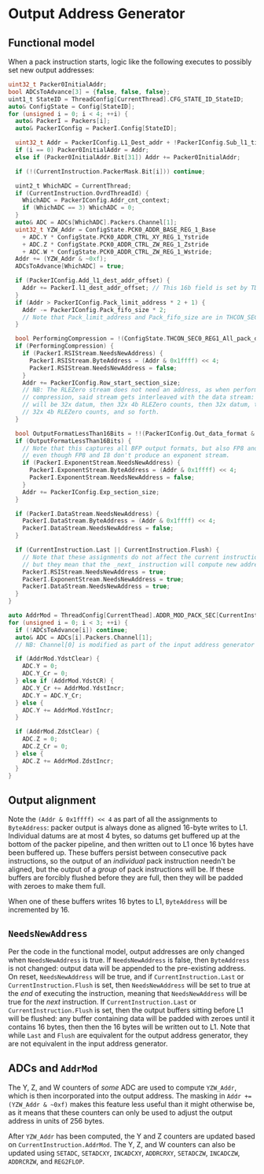 # Output Address Generator

## Functional model

When a pack instruction starts, logic like the following executes to possibly set new output addresses:

```c
uint32_t Packer0InitialAddr;
bool ADCsToAdvance[3] = {false, false, false};
uint1_t StateID = ThreadConfig[CurrentThread].CFG_STATE_ID_StateID;
auto& ConfigState = Config[StateID];
for (unsigned i = 0; i < 4; ++i) {
  auto& PackerI = Packers[i];
  auto& PackerIConfig = PackerI.Config[StateID];

  uint32_t Addr = PackerIConfig.L1_Dest_addr + !PackerIConfig.Sub_l1_tile_header_size;
  if (i == 0) Packer0InitialAddr = Addr;
  else if (Packer0InitialAddr.Bit[31]) Addr += Packer0InitialAddr;

  if (!(CurrentInstruction.PackerMask.Bit[i])) continue;

  uint2_t WhichADC = CurrentThread;
  if (CurrentInstruction.OvrdThreadId) {
    WhichADC = PackerIConfig.Addr_cnt_context;
    if (WhichADC == 3) WhichADC = 0;
  }
  auto& ADC = ADCs[WhichADC].Packers.Channel[1];
  uint32_t YZW_Addr = ConfigState.PCK0_ADDR_BASE_REG_1_Base
    + ADC.Y * ConfigState.PCK0_ADDR_CTRL_XY_REG_1_Ystride
    + ADC.Z * ConfigState.PCK0_ADDR_CTRL_ZW_REG_1_Zstride
    + ADC.W * ConfigState.PCK0_ADDR_CTRL_ZW_REG_1_Wstride;
  Addr += (YZW_Addr & ~0xf);
  ADCsToAdvance[WhichADC] = true;

  if (PackerIConfig.Add_l1_dest_addr_offset) {
    Addr += PackerI.l1_dest_addr_offset; // This 16b field is set by TDMA-RISC
  }
  if (Addr > PackerIConfig.Pack_limit_address * 2 + 1) {
    Addr -= PackerIConfig.Pack_fifo_size * 2;
    // Note that Pack_limit_address and Pack_fifo_size are in THCON_SEC[01]_REG9, with non-standard naming
  }

  bool PerformingCompression = !(ConfigState.THCON_SEC0_REG1_All_pack_disable_zero_compress_ovrd ? ConfigState.THCON_SEC0_REG1_All_pack_disable_zero_compress.Bit[i] : PackerIConfig.Disable_zero_compress);
  if (PerformingCompression) {
    if (PackerI.RSIStream.NeedsNewAddress) {
      PackerI.RSIStream.ByteAddress = (Addr & 0x1ffff) << 4;
      PackerI.RSIStream.NeedsNewAddress = false;
    }
    Addr += PackerIConfig.Row_start_section_size;
    // NB: The RLEZero stream does not need an address, as when performing
    // compression, said stream gets interleaved with the data stream: there
    // will be 32x datum, then 32x 4b RLEZero counts, then 32x datum, then
    // 32x 4b RLEZero counts, and so forth.
  }

  bool OutputFormatLessThan16Bits = !!(PackerIConfig.Out_data_format & 2);
  if (OutputFormatLessThan16Bits) {
    // Note that this captures all BFP output formats, but also FP8 and I8,
    // even though FP8 and I8 don't produce an exponent stream.
    if (PackerI.ExponentStream.NeedsNewAddress) {
      PackerI.ExponentStream.ByteAddress = (Addr & 0x1ffff) << 4;
      PackerI.ExponentStream.NeedsNewAddress = false;
    }
    Addr += PackerIConfig.Exp_section_size;
  }

  if (PackerI.DataStream.NeedsNewAddress) {
    PackerI.DataStream.ByteAddress = (Addr & 0x1ffff) << 4;
    PackerI.DataStream.NeedsNewAddress = false;
  }

  if (CurrentInstruction.Last || CurrentInstruction.Flush) {
    // Note that these assignments do not affect the current instruction,
    // but they mean that the _next_ instruction will compute new addresses.
    PackerI.RSIStream.NeedsNewAddress = true;
    PackerI.ExponentStream.NeedsNewAddress = true;
    PackerI.DataStream.NeedsNewAddress = true;
  }
}

auto AddrMod = ThreadConfig[CurrentThead].ADDR_MOD_PACK_SEC[CurrentInstruction.AddrMod];
for (unsigned i = 0; i < 3; ++i) {
  if (!ADCsToAdvance[i]) continue;
  auto& ADC = ADCs[i].Packers.Channel[1];
  // NB: Channel[0] is modified as part of the input address generator

  if (AddrMod.YdstClear) {
    ADC.Y = 0;
    ADC.Y_Cr = 0;
  } else if (AddrMod.YdstCR) {
    ADC.Y_Cr += AddrMod.YdstIncr;
    ADC.Y = ADC.Y_Cr;
  } else {
    ADC.Y += AddrMod.YdstIncr;
  }

  if (AddrMod.ZdstClear) {
    ADC.Z = 0;
    ADC.Z_Cr = 0;
  } else {
    ADC.Z += AddrMod.ZdstIncr;
  }
}
```

## Output alignment

Note the `(Addr & 0x1ffff) << 4` as part of all the assignments to `ByteAddress`: packer output is always done as aligned 16-byte writes to L1. Individual datums are at most 4 bytes, so datums get buffered up at the bottom of the packer pipeline, and then written out to L1 once 16 bytes have been buffered up. These buffers persist between consecutive pack instructions, so the output of an _individual_ pack instruction needn't be aligned, but the output of a _group_ of pack instructions will be. If these buffers are forcibly flushed before they are full, then they will be padded with zeroes to make them full.

When one of these buffers writes 16 bytes to L1, `ByteAddress` will be incremented by 16.

## `NeedsNewAddress`

Per the code in the functional model, output addresses are only changed when `NeedsNewAddress` is true. If `NeedsNewAddress` is false, then `ByteAddress` is not changed: output data will be appended to the pre-existing address. On reset, `NeedsNewAddress` will be true, and if `CurrentInstruction.Last` or `CurrentInstruction.Flush` is set, then `NeedsNewAddress` will be set to true at the _end_ of executing the instruction, meaning that `NeedsNewAddress` will be true for the _next_ instruction. If `CurrentInstruction.Last` or `CurrentInstruction.Flush` is set, then the output buffers sitting before L1 will be flushed: any buffer containing data will be padded with zeroes until it contains 16 bytes, then then the 16 bytes will be written out to L1. Note that while `Last` and `Flush` are equivalent for the output address generator, they are not equivalent in the input address generator.

## ADCs and `AddrMod`

The Y, Z, and W counters of _some_ ADC are used to compute `YZW_Addr`, which is then incorporated into the output address. The masking in `Addr += (YZW_Addr & ~0xf)` makes this feature less useful than it might otherwise be, as it means that these counters can only be used to adjust the output address in units of 256 bytes.

After `YZW_Addr` has been computed, the Y and Z counters are updated based on `CurrentInstruction.AddrMod`. The Y, Z, and W counters can also be updated using `SETADC`, `SETADCXY`, `INCADCXY`, `ADDRCRXY`, `SETADCZW`, `INCADCZW`, `ADDRCRZW`, and `REG2FLOP`.
